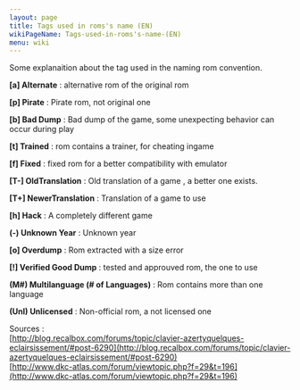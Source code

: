 ```yaml
---
layout: page
title: Tags used in roms's name (EN)
wikiPageName: Tags-used-in-roms's-name-(EN)
menu: wiki
---
```


Some explanaition about the tag used in the naming rom convention.  

**[a] Alternate** : alternative rom of the original rom  
  
**[p] Pirate** : Pirate rom, not original one  
  
**[b] Bad Dump** : Bad dump of the game, some unexpecting behavior can occur during play
  
**[t] Trained** : rom contains a trainer, for cheating ingame 

**[f] Fixed** : fixed rom for a better compatibility with emulator

**[T-] OldTranslation** : Old translation of a game , a better one exists.

**[T+] NewerTranslation** : Translation of a game to use

**[h] Hack** : A completely different game 

**(-) Unknown Year** : Unknown year 

**[o] Overdump** : Rom extracted with a size error

**[!] Verified Good Dump** : tested and approuved rom, the one to use

**(M#) Multilanguage (# of Languages)** : Rom contains more than one language

**(Unl) Unlicensed** : Non-official rom, a not licensed one

Sources :  
[http://blog.recalbox.com/forums/topic/clavier-azertyquelques-eclairsissement/#post-6290](http://blog.recalbox.com/forums/topic/clavier-azertyquelques-eclairsissement/#post-6290)  
[http://www.dkc-atlas.com/forum/viewtopic.php?f=29&t=196](http://www.dkc-atlas.com/forum/viewtopic.php?f=29&t=196)


